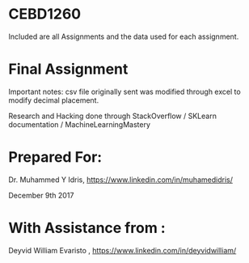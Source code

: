 # CEBD1260

Included are all Assignments and the data used for each assignment.


Final Assignment
=
Important notes:
csv file originally sent was modified through excel to modify decimal placement.

Research and Hacking done through StackOverflow / SKLearn documentation / MachineLearningMastery


Prepared For:
=
Dr. Muhammed Y Idris, https://www.linkedin.com/in/muhamedidris/

December 9th 2017


With Assistance from :
=
Deyvid William Evaristo , https://www.linkedin.com/in/deyvidwilliam/
